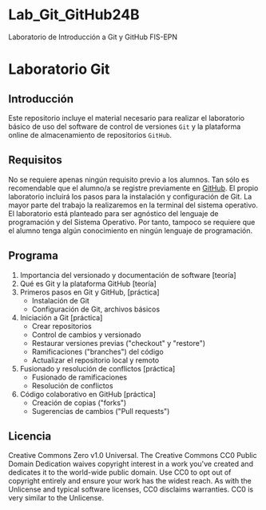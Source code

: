 # Lab_Git_GitHub24B
Laboratorio de Introducción a Git y GitHub FIS-EPN

# Laboratorio Git
## Introducción
Este repositorio incluye el material necesario para realizar el laboratorio básico 
de uso del software de control de versiones ```Git``` y la plataforma online 
de almacenamiento de repositorios ```GitHub```. 
## Requisitos
No se requiere apenas ningún requisito previo a los alumnos. 
Tan sólo es recomendable que el alumno/a se registre previamente en 
[GitHub](https://github.com/join "Registro en GitHub").
El propio laboratorio incluirá los pasos para la instalación y configuración de Git. 
La mayor parte del trabajo la realizaremos en la terminal del sistema operativo.
El laboratorio está planteado para ser agnóstico del lenguaje de programación y 
del Sistema Operativo. 
Por tanto, tampoco se requiere que el alumno tenga algún conocimiento en ningún lenguaje de programación.
## Programa
1. Importancia del versionado y documentación de software [teoría]
2. Qué es Git y la plataforma GitHub [teoría]
3. Primeros pasos en Git y GitHub, [práctica]
    + Instalación de Git
    + Configuración de Git, archivos básicos
4. Iniciación a Git [práctica]
    + Crear repositorios
    + Control de cambios y versionado
    + Restaurar versiones previas ("checkout" y "restore")
    + Ramificaciones ("branches") del código
    + Actualizar el repositorio  local y remoto
5. Fusionado y resolución de conflictos [práctica]
    + Fusionado de ramificaciones
    + Resolución de conflictos
6. Código colaborativo en GitHub [práctica]
    + Creación de copias ("forks")
    + Sugerencias de cambios ("Pull requests")
## Licencia
Creative Commons Zero v1.0 Universal.
The Creative Commons CC0 Public Domain Dedication waives copyright interest 
in a work you've created and dedicates it to the world-wide public domain. 
Use CC0 to opt out of copyright entirely and ensure your work has the widest 
reach. As with the Unlicense and typical software licenses, CC0 disclaims 
warranties. CC0 is very similar to the Unlicense.
